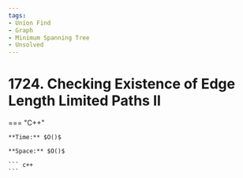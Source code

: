```yaml
---
tags:
- Union Find
- Graph
- Minimum Spanning Tree
- Unsolved
---
```



# 1724. Checking Existence of Edge Length Limited Paths II

=== "C++"

    **Time:** $O()$

    **Space:** $O()$

    ``` c++
    ```